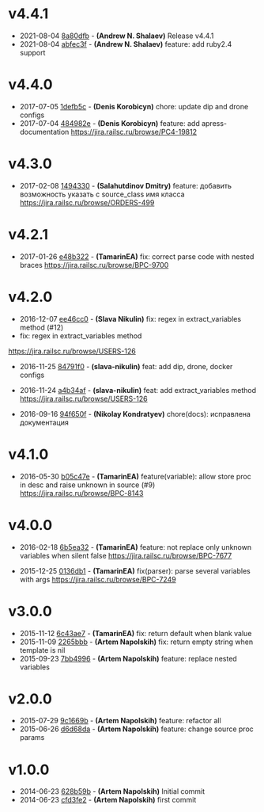 # v4.4.1

* 2021-08-04 [8a80dfb](../../commit/8a80dfb) - __(Andrew N. Shalaev)__ Release v4.4.1 
* 2021-08-04 [abfec3f](../../commit/abfec3f) - __(Andrew N. Shalaev)__ feature: add ruby2.4 support 

# v4.4.0

* 2017-07-05 [1defb5c](../../commit/1defb5c) - __(Denis Korobicyn)__ chore: update dip and drone configs 
* 2017-07-04 [484982e](../../commit/484982e) - __(Denis Korobicyn)__ feature: add apress-documentation 
https://jira.railsc.ru/browse/PC4-19812

# v4.3.0

* 2017-02-08 [1494330](../../commit/1494330) - __(Salahutdinov Dmitry)__ feature: добавить возможность указать с source_class имя класса 
https://jira.railsc.ru/browse/ORDERS-499

# v4.2.1

* 2017-01-26 [e48b322](../../commit/e48b322) - __(TamarinEA)__ fix: correct parse code with nested braces 
https://jira.railsc.ru/browse/BPC-9700

# v4.2.0

* 2016-12-07 [ee46cc0](../../commit/ee46cc0) - __(Slava Nikulin)__ fix: regex in extract_variables method (#12) 
* fix: regex in extract_variables method

https://jira.railsc.ru/browse/USERS-126

* 2016-11-25 [84791f0](../../commit/84791f0) - __(slava-nikulin)__ feat: add dip, drone, docker configs 
* 2016-11-24 [a4b34af](../../commit/a4b34af) - __(slava-nikulin)__ feat: add extract_variables method 
https://jira.railsc.ru/browse/USERS-126

* 2016-09-16 [94f650f](../../commit/94f650f) - __(Nikolay Kondratyev)__ chore(docs): исправлена документация 

# v4.1.0

* 2016-05-30 [b05c47e](../../commit/b05c47e) - __(TamarinEA)__ feature(variable): allow store proc in desc and raise unknown in source (#9) 
https://jira.railsc.ru/browse/BPC-8143

# v4.0.0

* 2016-02-18 [6b5ea32](../../commit/6b5ea32) - __(TamarinEA)__ feature: not replace only unknown variables when silent false 
https://jira.railsc.ru/browse/BPC-7677

* 2015-12-25 [0136db1](../../commit/0136db1) - __(TamarinEA)__ fix(parser): parse several variables with args 
https://jira.railsc.ru/browse/BPC-7249

# v3.0.0

* 2015-11-12 [6c43ae7](../../commit/6c43ae7) - __(TamarinEA)__ fix: return default when blank value 
* 2015-11-09 [2265bbb](../../commit/2265bbb) - __(Artem Napolskih)__ fix: return empty string when template is nil 
* 2015-09-23 [7bb4996](../../commit/7bb4996) - __(Artem Napolskih)__ feature: replace nested variables 

# v2.0.0

* 2015-07-29 [9c1669b](../../commit/9c1669b) - __(Artem Napolskih)__ feature: refactor all 
* 2015-06-26 [d6d68da](../../commit/d6d68da) - __(Artem Napolskih)__ feature: change source proc params 

# v1.0.0

* 2014-06-23 [628b59b](../../commit/628b59b) - __(Artem Napolskih)__ Initial commit 
* 2014-06-23 [cfd3fe2](../../commit/cfd3fe2) - __(Artem Napolskih)__ first commit 

